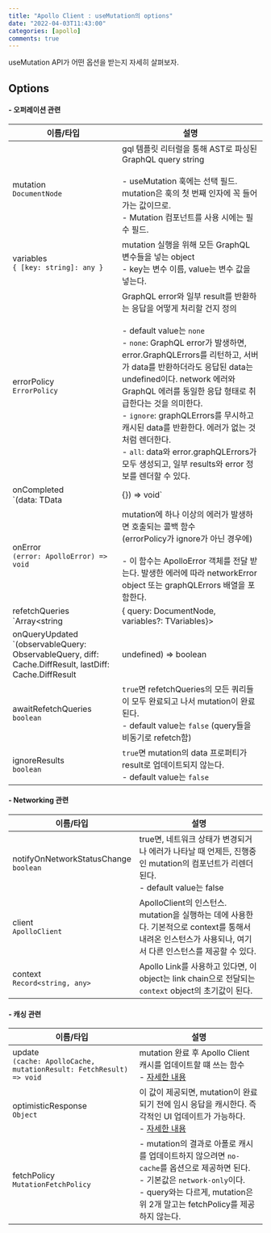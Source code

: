 ```yaml
---
title: "Apollo Client : useMutation의 options"
date: "2022-04-03T11:43:00"
categories: [apollo]
comments: true
---
```


useMutation API가 어떤 옵션을 받는지 자세히 살펴보자.

## Options

#### - 오퍼레이션 관련

| 이름/타입 | 설명 |
| --- | --- |
| mutation<br>`DocumentNode` | gql 템플릿 리터럴을 통해 AST로 파싱된 GraphQL query string<br><br>- useMutation 훅에는 선택 필드. mutation은 훅의 첫 번째 인자에 꼭 들어가는 값이므로.<br>- Mutation 컴포넌트를 사용 시에는 필수 필드. |
| variables<br>`{ [key: string]: any }` | mutation 실행을 위해 모든 GraphQL 변수들을 넣는 object<br>- key는 변수 이름, value는 변수 값을 넣는다. |
| errorPolicy<br>`ErrorPolicy` | GraphQL error와 일부 result를 반환하는 응답을 어떻게 처리할 건지 정의<br><br>- default value는 `none`<br>- `none`: GraphQL error가 발생하면, error.GraphQLErrors를 리턴하고, 서버가 data를 반환하더라도 응답된 data는 undefined이다. network 에러와 GraphQL 에러를 동일한 응답 형태로 취급한다는 것을 의미한다.<br>- `ignore`: graphQLErrors를 무시하고 캐시된 data를 반환한다. 에러가 없는 것처럼 렌더한다.<br>- `all`: data와 error.graphQLErrors가 모두 생성되고, 일부 results와 error 정보를 렌더할 수 있다. |
| onCompleted<br>`(data: TData | {}) => void` | mutation이 에러 없이 성공적으로 끝나면 호출되는 콜백 함수<br><br>- errorPolicy가 ignore라면 일부 데이터만 반환된다.<br>- 이 함수는 mutation의 result data를 전달받는다. |
| onError<br>`(error: ApolloError) => void` | mutation에 하나 이상의 에러가 발생하면 호출되는 콜백 함수<br>(errorPolicy가 ignore가 아닌 경우에)<br><br>- 이 함수는 ApolloError 객체를 전달 받는다. 발생한 에러에 따라 networkError object 또는 graphQLErrors 배열을 포함한다. |
| refetchQueries<br>`Array<string | { query: DocumentNode, variables?: TVariables}> | ((mutationResult: FetchResult) => Array<string | { query: DocumentNode, variables?: TVariables}>)` | mutation 발생 후 refetch하고 싶은 query들의 배열<br><Br>array의 각 값은 아래 두 유형이 가능하다<br>- query와 variables를 포함한 object<br>- refetch할 쿼리의 operation name (string) |
| onQueryUpdated<br>`(observableQuery: ObservableQuery, diff: Cache.DiffResult, lastDiff: Cache.DiffResult | undefined) => boolean | TResult` | mutation 후 캐시 데이터를 업데이트하는 쿼리들을 가로채는 콜백 함수(refetchQueries 필드 내에 포함되어 client.mutate로 전달된 쿼리들도 포함)<br><br>`onQueryUpdated가` Promise를 리턴하면, 이 Promise를 마지막 순서인 mutation Promise가 await한다. `false`를 리턴하면 쿼리는 무시된다. |
| awaitRefetchQueries<br>`boolean` | `true`면 refetchQueries의 모든 쿼리들이 모두 완료되고 나서 mutation이 완료된다.<br>- default value는 `false` (query들을 비동기로 refetch함) |
| ignoreResults<br>`boolean` | `true`면 mutation의 data 프로퍼티가 result로 업데이트되지 않는다.<br>- default value는 `false`  |

#### - Networking 관련

| 이름/타입 | 설명 |
| --- | --- |
| notifyOnNetworkStatusChange<br>`boolean` | true면, 네트워크 상태가 변경되거나 에러가 나타날 때 언제든, 진행중인 mutation의 컴포넌트가 리렌더된다.<br>- default value는 false |
| client<br>`ApolloClient` | ApolloClient의 인스턴스. mutation을 실행하는 데에 사용한다. 기본적으로 context를 통해서 내려온 인스턴스가 사용되나, 여기서 다른 인스턴스를 제공할 수 있다. |
| context<br>`Record<string, any>` | Apollo Link를 사용하고 있다면, 이 object는 link chain으로 전달되는 `context` object의 초기값이 된다. |

#### - 캐싱 관련

| 이름/타입 | 설명 |
| --- | --- |
| update<br>`(cache: ApolloCache, mutationResult: FetchResult) => void` | mutation 완료 후 Apollo Client 캐시를 업데이트할 떄 쓰는 함수<br>- [자세한 내용](https://www.apollographql.com/docs/react/data/mutations#updating-the-cache-after-a-mutation) |
| optimisticResponse<br>`Object` | 이 값이 제공되면, mutation이 완료되기 전에 임시 응답을 캐시한다. 즉각적인 UI 업데이트가 가능하다.<br>- [자세한 내용](https://www.apollographql.com/docs/react/performance/optimistic-ui/) |
| fetchPolicy<br>`MutationFetchPolicy` | - mutation의 결과로 아폴로 캐시를 업데이트하지 않으려면 `no-cache`를 옵션으로 제공하면 된다. <br>- 기본값은 `network-only`이다.<br>- query와는 다르게, mutation은 위 2개 말고는 fetchPolicy를 제공하지 않는다. |